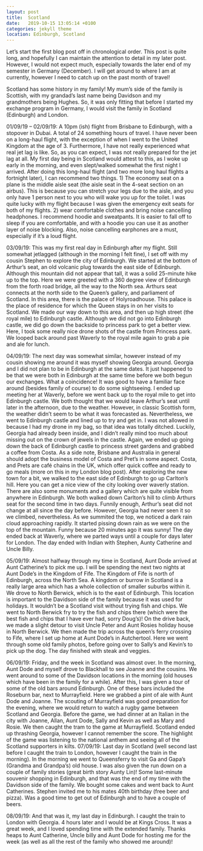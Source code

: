 ```yaml
---
layout: post
title:  Scotland
date:   2019-10-15 13:05:14 +0100
categories: jekyll theme
location: Edinburgh, Scotland
---
```


Let’s start the first blog post off in chronological order. This post is quite long, and hopefully I can maintain the attention to detail in my later post. However, I would not expect much, especially towards the later end of my semester in Germany (December). I will get around to where I am at currently, however I need to catch up on the past month of travel! 

Scotland has some history in my family! My mum’s side of the family is Scottish, with my grandad’s last name being Davidson and my grandmothers being Hughes. So, it was only fitting that before I started my exchange program in Germany, I would visit the family in Scotland (Edinburgh) and London. 

01/09/19 – 02/09/19:
A 10pm (ish) flight from Brisbane to Edinburgh, with a stopover in Dubai. A total of 24 something hours of travel. I have never been on a long-haul flight, with the exception of when I went to the United Kingdom at the age of 3. Furthermore, I have not really experienced what real jet lag is like. So, as you can expect, I was not really prepared for the jet lag at all. My first day being in Scotland would attest to this, as I woke up early in the morning, and even slept/walked somewhat the first night I arrived. After doing this long-haul flight (and two more long haul flights a fortnight later), I can recommend two things. 1) The economy seat on a plane is the middle aisle seat (the aisle seat in the 4-seat section on an airbus). This is because you can stretch your legs due to the aisle, and you only have 1 person next to you who will wake you up for the toilet. I was quite lucky with my flight because I was given the emergency exit seats for both of my flights. 2) wear comfortable clothes and bring noise cancelling headphones. I recommend hoodie and sweatpants. It is easier to fall off to sleep if you are comfortable, and with a hoodie you can use it as another layer of noise blocking. Also, noise cancelling earphones are a must, especially if it’s a loud flight. 

03/09/19:
This was my first real day in Edinburgh after my flight. Still somewhat jetlagged (although in the morning I felt fine), I set off with my cousin Stephen to explore the city of Edinburgh. We started at the bottom of Arthur’s seat, an old volcanic plug towards the east side of Edinburgh. Although this mountain did not appear that tall, it was a solid 25-minute hike up to the top. Here we were greeted with a 360 degree view of Edinburgh from the forth road bridge, all the way to the North sea. Arthurs seat connects at the north side to the Queen’s gallery, and parliament of Scotland. In this area, there is the palace of Holyroadhouse. This palace is the place of residence for which the Queen stays in on her visits to Scotland.  We made our way down to this area, and then up high street (the royal mile) to Edinburgh castle. Although we did not go into Edinburgh castle, we did go down the backside to princess park to get a better view. Here, I took some really nice drone shots of the castle from Princess park. We looped back around past Waverly to the royal mile again to grab a pie and ale for lunch.

04/09/19:
The next day was somewhat similar, however instead of my cousin showing me around it was myself showing Georgia around. Georgia and I did not plan to be in Edinburgh at the same dates. It just happened to be that we were both in Edinburgh at the same time before we both begun our exchanges. What a coincidence! It was good to have a familiar face around (besides family of course) to do some sightseeing. I ended up meeting her at Waverly, before we went back up to the royal mile to get into Edinburgh castle. We both thought that we would leave Arthur’s seat until later in the afternoon, due to the weather. However, in classic Scottish form, the weather didn’t seem to be what it was forecasted as. Nevertheless, we went to Edinburgh castle and lined up to try and get in. I was not allowed in because I had my drone in my bag, so that idea was totally ditched. Luckily, Georgia had already been inside, and I didn’t really mind too much about missing out on the crown of jewels in the castle. Again, we ended up going down the back of Edinburgh castle to princess street gardens and grabbed a coffee from Costa. As a side note, Brisbane and Australia in general should adopt the business model of Costa and Pret’s in some aspect. Costa, and Prets are café chains in the UK, which offer quick coffee and ready to go meals (more on this in my London blog post). After exploring the new town for a bit, we walked to the east side of Edinburgh to go up Carlton’s hill. Here you can get a nice view of the city looking over waverly station. There are also some monuments and a gallery which are quite visible from anywhere in Edinburgh. We both walked down Carlton’s hill to climb Arthurs seat for the second time in two days. Funnily enough, Arthur’s seat did not change at all since the day before. However, Georgia had never seen it so we climbed, nevertheless. As we summited the top, we noticed a dark rain cloud approaching rapidly. It started pissing down rain as we were on the top of the mountain. Funny because 20 minutes ago it was sunny! The day ended back at Waverly, where we parted ways until a couple for days later for London. The day ended with Indian with Stephen, Aunty Catherine and Uncle Billy.

05/09/19:
Almost halfway through my time in Scotland, Aunt Dode arrived at Aunt Catherine’s to pick me up. I will be spending the next two nights at Aunt Dode’s in the Kingdom of Fife. The Kingdom of Fife is north of Edinburgh, across the North Sea. A kingdom or burrow in Scotland is a really large area which has a whole collection of smaller suburbs within it. We drove to North Berwick, which is to the east of Edinburgh. This location is important to the Davidson side of the family because it was used for holidays. It wouldn’t be a Scotland visit without trying fish and chips. We went to North Berwick fry to try the fish and chips there (which were the best fish and chips that I have ever had, sorry Doug’s)! On the drive back, we made a slight detour to visit Uncle Peter and Aunt Rosies holiday house in North Berwick. We then made the trip across the queen’s ferry crossing to Fife, where I set up home at Aunt Dode’s in Autchertool. Here we went through some old family photos, before going over to Sally’s and Kevin’s to pick up the dog. The day finished with steak and veggies.

06/09/19:
Friday, and the week in Scotland was almost over. In the morning, Aunt Dode and myself drove to Blackhall to see Joanne and the cousins. We went around to some of the Davidson locations in the morning (old houses which have been in the family for a while). After this, I was given a tour of some of the old bars around Edinburgh. One of these bars included the Roseburn bar, next to Murrayfield. Here we grabbed a pint of ale with Aunt Dode and Joanne. The scouting of Murrayfield was good preparation for the evening, where we would return to watch a rugby game between Scotland and Georgia. Before the game, we had dinner at an Italian in the city with Joanne, Allan, Aunt Dode, Sally and Kevin as well as Mary and Rosie. We then caught the tram to the game at Murrayfield. Scotland ended up thrashing Georgia, however I cannot remember the score. The highlight of the game was listening to the national anthem and seeing all of the Scotland supporters in kilts. 
07/09/19:
Last day in Scotland (well second last before I caught the train to London, however I caught the train in the morning). In the morning we went to Queensferry to visit Ga and Gapa’s (Grandma and Grandpa’s) old house. I was also given the run down on a couple of family stories (great birth story Aunty Lin)! Some last-minute souvenir shopping in Edinburgh, and that was the end of my time with the Davidson side of the family. We bought some cakes and went back to Aunt Catherines. Stephen invited me to his mates 40th birthday (free beer and pizza). Was a good time to get out of Edinburgh and to have a couple of beers.

08/09/19:
And that was it, my last day in Edinburgh. I caught the train to London with Georgia. 4 hours later and I would be at Kings Cross. It was a great week, and I loved spending time with the extended family. Thanks heaps to Aunt Catherine, Uncle billy and Aunt Dode for hosting me for the week (as well as all the rest of the family who showed me around)!  
